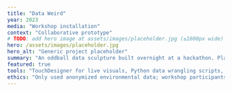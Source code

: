 ```yaml
---
title: "Data Weird"
year: 2023
media: "Workshop installation"
context: "Collaborative prototype"
# TODO: add hero image at assets/images/placeholder.jpg (≤1600px wide)
hero: /assets/images/placeholder.jpg
hero_alt: "Generic project placeholder"
summary: "An oddball data sculpture built overnight at a hackathon. Placeholder text."
featured: true
tools: "TouchDesigner for live visuals, Python data wrangling scripts, Arduino sensor array, LED sculpture fabrication"
ethics: "Only used anonymized environmental data; workshop participants opted into interaction and were briefed on data use"
---
```

